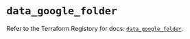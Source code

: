 # `data_google_folder`

Refer to the Terraform Registory for docs: [`data_google_folder`](https://registry.terraform.io/providers/hashicorp/google/5.1.0/docs/data-sources/folder).
